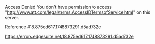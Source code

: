 Access Denied
You don't have permission to access "http://www.att.com/legal/terms.AccessIDTermsofService.html" on this server.

Reference #18.875ed617.1748873291.d5ad732e

https://errors.edgesuite.net/18.875ed617.1748873291.d5ad732e